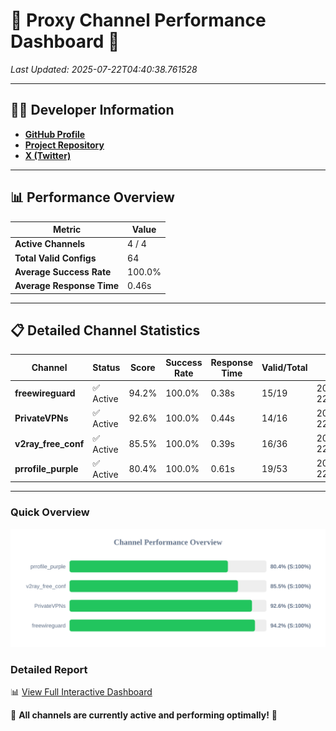 # 🌟 Proxy Channel Performance Dashboard 🌟

_Last Updated: 2025-07-22T04:40:38.761528_

---

## 👩‍💻 Developer Information

- **[GitHub Profile](https://github.com/4n0nymou3)**  
- **[Project Repository](https://github.com/4n0nymou3/multi-proxy-config-fetcher)**  
- **[X (Twitter)](https://x.com/4n0nymou3)**  

---

## 📊 Performance Overview

| Metric                | Value       |
|-----------------------|-------------|
| **Active Channels**   | 4 / 4       |
| **Total Valid Configs** | 64          |
| **Average Success Rate** | 100.0%      |
| **Average Response Time** | 0.46s       |

---

## 📋 Detailed Channel Statistics

| Channel          | Status     | Score  | Success Rate | Response Time | Valid/Total | Last Success               |
|------------------|------------|--------|--------------|---------------|-------------|----------------------------|
| **freewireguard**  | ✅ Active  | 94.2%  | 100.0% | 0.38s         | 15/19       | 2025-07-22T04:40:38.759812 |
| **PrivateVPNs**  | ✅ Active  | 92.6%  | 100.0% | 0.44s         | 14/16       | 2025-07-22T04:40:38.349556 |
| **v2ray_free_conf**  | ✅ Active  | 85.5%  | 100.0% | 0.39s         | 16/36       | 2025-07-22T04:40:37.862489 |
| **prrofile_purple**  | ✅ Active  | 80.4%  | 100.0% | 0.61s         | 19/53       | 2025-07-22T04:40:37.400552 |

---

### Quick Overview
<div align="center">
  <a href="https://raw.githubusercontent.com/nullluser/NullRepo/refs/heads/main/assets/channel_stats_chart.svg">
    <img src="https://raw.githubusercontent.com/nullluser/NullRepo/refs/heads/main/assets/channel_stats_chart.svg" alt="Source Performance Statistics" width="800">
  </a>
</div>

### Detailed Report
📊 [View Full Interactive Dashboard](https://htmlpreview.github.io/?https://github.com/nullluser/NullRepo/blob/main/assets/performance_report.html)

🎉 **All channels are currently active and performing optimally!** 🎉
